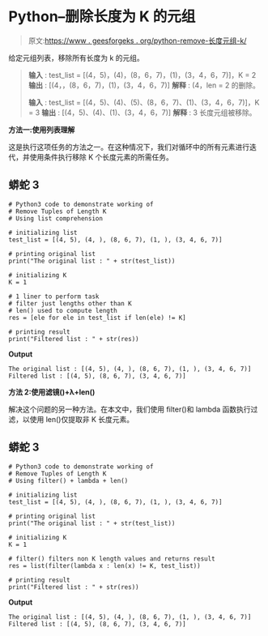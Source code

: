 # Python–删除长度为 K 的元组

> 原文:[https://www . geesforgeks . org/python-remove-长度元组-k/](https://www.geeksforgeeks.org/python-remove-tuples-of-length-k/)

给定元组列表，移除所有长度为 k 的元组。

> **输入** : test_list = [(4，5)，(4)，(8，6，7)，(1)，(3，4，6，7)]，K = 2
> **输出** : [(4，，(8，6，7)，(1)，(3，4，6，7)]
> **解释** : (4，len = 2 的删除。
> 
> **输入** : test_list = [(4，5)、(4)、(5)、(8，6，7)、(1)、(3，4，6，7)]，K = 3
> **输出** : [(4，5)、(4)、(1)、(3，4，6，7)]
> **解释** : 3 长度元组被移除。

**方法一:使用列表理解**

这是执行这项任务的方法之一。在这种情况下，我们对循环中的所有元素进行迭代，并使用条件执行移除 K 个长度元素的所需任务。

## 蟒蛇 3

```
# Python3 code to demonstrate working of 
# Remove Tuples of Length K
# Using list comprehension

# initializing list
test_list = [(4, 5), (4, ), (8, 6, 7), (1, ), (3, 4, 6, 7)]

# printing original list
print("The original list : " + str(test_list))

# initializing K 
K = 1

# 1 liner to perform task
# filter just lengths other than K 
# len() used to compute length
res = [ele for ele in test_list if len(ele) != K]

# printing result 
print("Filtered list : " + str(res))
```

**Output**

```
The original list : [(4, 5), (4, ), (8, 6, 7), (1, ), (3, 4, 6, 7)]
Filtered list : [(4, 5), (8, 6, 7), (3, 4, 6, 7)]

```

**方法 2:使用滤镜()+λ+len()**

解决这个问题的另一种方法。在本文中，我们使用 filter()和 lambda 函数执行过滤，以使用 len()仅提取非 K 长度元素。

## 蟒蛇 3

```
# Python3 code to demonstrate working of 
# Remove Tuples of Length K
# Using filter() + lambda + len() 

# initializing list
test_list = [(4, 5), (4, ), (8, 6, 7), (1, ), (3, 4, 6, 7)]

# printing original list
print("The original list : " + str(test_list))

# initializing K 
K = 1

# filter() filters non K length values and returns result
res = list(filter(lambda x : len(x) != K, test_list))

# printing result 
print("Filtered list : " + str(res))
```

**Output**

```
The original list : [(4, 5), (4, ), (8, 6, 7), (1, ), (3, 4, 6, 7)]
Filtered list : [(4, 5), (8, 6, 7), (3, 4, 6, 7)]

```